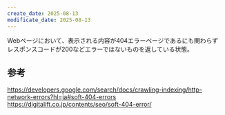 ```yaml
---
create_date: 2025-08-13
modificate_date: 2025-08-13
---
```

Webページにおいて、表示される内容が404エラーページであるにも関わらず  
レスポンスコードが200などエラーではないものを返している状態。

## 参考
<https://developers.google.com/search/docs/crawling-indexing/http-network-errors?hl=ja#soft-404-errors>  
<https://digitalift.co.jp/contents/seo/soft-404-error/>